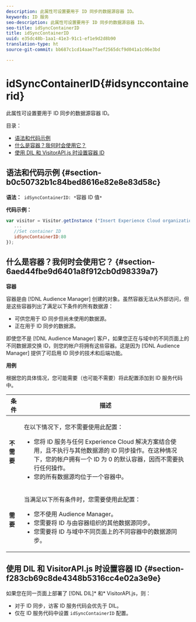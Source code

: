 ```yaml
---
description: 此属性可设置要用于 ID 同步的数据源容器 ID。
keywords: ID 服务
seo-description: 此属性可设置要用于 ID 同步的数据源容器 ID。
seo-title: idSyncContainerID
title: idSyncContainerID
uuid: e35dc48b-1aa1-41e3-91c1-ef1e9d2d8b90
translation-type: ht
source-git-commit: bb687c1cd14aae7faef2565dcf9d041a1c06e3bd

---
```



# idSyncContainerID{#idsynccontainerid}

此属性可设置要用于 ID 同步的数据源容器 ID。

目录：

<ul class="simplelist"> 
 <li> <a href="../../mcvid-library/mcvid-function-vars/mcvid-idsyncontainerid.md#section-b0c50732b1c84bed8616e82e8e83d58c" format="dita" scope="local"> 语法和代码示例 </a> </li> 
 <li> <a href="../../mcvid-library/mcvid-function-vars/mcvid-idsyncontainerid.md#section-6aed44fbe9d6401a8f912cb0d98339a7" format="dita" scope="local">什么是容器？我何时会使用它？</a> </li> 
 <li> <a href="../../mcvid-library/mcvid-function-vars/mcvid-idsyncontainerid.md#section-f283cb69c8de4348b5316cc4e02a3e9e" format="dita" scope="local"> 使用 DIL 和 VisitorAPI.js 时设置容器 ID </a> </li> 
</ul>

## 语法和代码示例 {#section-b0c50732b1c84bed8616e82e8e83d58c}

**语法：**` idSyncContainerID: *`容器 ID 值`*`

**代码示例：**

```js
var visitor = Visitor.getInstance ("Insert Experience Cloud organization ID here",{ 
   ... 
   //Set container ID 
   idSyncContainerID:80 
});
```

## 什么是容器？我何时会使用它？ {#section-6aed44fbe9d6401a8f912cb0d98339a7}

**容器**

容器是由 [!DNL Audience Manager] 创建的对象。虽然容器无法从外部访问，但是这些容器列出了满足以下条件的所有数据源：

* 可供您用于 ID 同步但尚未使用的数据源。
* 正在用于 ID 同步的数据源。

即使您不是 [!DNL Audience Manager] 客户，如果您正在与域中的不同页面上的不同数据源交换 ID，则您的帐户将拥有这些容器。这是因为 [!DNL Audience Manager] 提供了可启用 ID 同步的技术和后端功能。

**用例**

根据您的具体情况，您可能需要（也可能不需要）将此配置添加到 ID 服务代码中。

<table id="table_48621F343C7F4760A75F6BCC2DB2DA20"> 
 <thead> 
  <tr> 
   <th colname="col1" class="entry"> 条件 </th> 
   <th colname="col2" class="entry"> 描述 </th> 
  </tr> 
 </thead>
 <tbody> 
  <tr> 
   <td colname="col1"> <p> <b>不需要</b> </p> </td> 
   <td colname="col2"> <p>在以下情况下，您不需要使用此配置： </p> <p> 
     <ul id="ul_4D6F794CD65C43D0BEFBA6F5DE420C2E"> 
      <li id="li_0F048A6AC7BE4450AFA1B20B1AC25808">您将 ID 服务与任何 <span class="keyword">Experience Cloud</span> 解决方案结合使用，且不执行与其他数据源的 ID 同步操作。在这种情况下，您的帐户拥有一个 ID 为 0 的默认容器，因而不需要执行任何操作。 </li> 
      <li id="li_5657D64D9406407D9B4DB7D8BE4F8EE4">您的所有数据源均位于一个容器中。 </li> 
     </ul> </p> </td> 
  </tr> 
  <tr> 
   <td colname="col1"> <p> <b>需要</b> </p> </td> 
   <td colname="col2"> <p>当满足以下所有条件时，您需要使用此配置： </p> <p> 
     <ul id="ul_9AFD14FC5A2745F7BD7BE7B64545DA62"> 
      <li id="li_04F0EFBBD71B43608CAAA7E7409D33FE">您不使用 <span class="keyword">Audience Manager</span>。 </li> 
      <li id="li_4BFA6DC76CE9455EBBC337FD2FE820BF">您需要将 ID 与由容器组织的其他数据源同步。 </li> 
      <li id="li_731DA5D1CBF244F8BEBE57C0E2EBA713">您需要将 ID 与域中不同页面上的不同容器中的数据源同步。 </li> 
     </ul> </p> </td> 
  </tr> 
 </tbody> 
</table>

## 使用 DIL 和 VisitorAPI.js 时设置容器 ID {#section-f283cb69c8de4348b5316cc4e02a3e9e}

如果您在同一页面上部署了 [!DNL DIL]* 和* VisitorAPI.js，则：

* 对于 ID 同步，访客 ID 服务代码会优先于 DIL。
* 仅在 ID 服务代码中设置 `idSyncContainerID` 配置。

